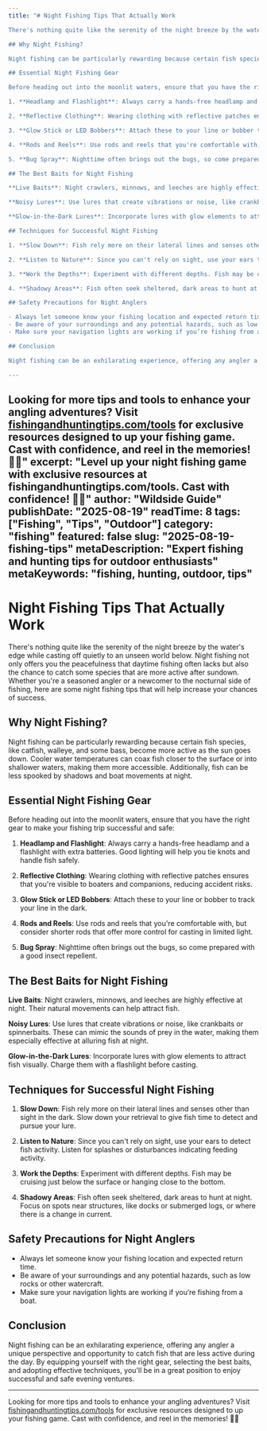 ```yaml
---
title: "# Night Fishing Tips That Actually Work

There's nothing quite like the serenity of the night breeze by the water's edge while casting off quietly to an unseen world below. Night fishing not only offers you the peacefulness that daytime fishing often lacks but also the chance to catch some species that are more active after sundown. Whether you're a seasoned angler or a newcomer to the nocturnal side of fishing, here are some night fishing tips that will help increase your chances of success.

## Why Night Fishing?

Night fishing can be particularly rewarding because certain fish species, like catfish, walleye, and some bass, become more active as the sun goes down. Cooler water temperatures can coax fish closer to the surface or into shallower waters, making them more accessible. Additionally, fish can be less spooked by shadows and boat movements at night.

## Essential Night Fishing Gear

Before heading out into the moonlit waters, ensure that you have the right gear to make your fishing trip successful and safe:

1. **Headlamp and Flashlight**: Always carry a hands-free headlamp and a flashlight with extra batteries. Good lighting will help you tie knots and handle fish safely.

2. **Reflective Clothing**: Wearing clothing with reflective patches ensures that you're visible to boaters and companions, reducing accident risks.

3. **Glow Stick or LED Bobbers**: Attach these to your line or bobber to track your line in the dark.

4. **Rods and Reels**: Use rods and reels that you're comfortable with, but consider shorter rods that offer more control for casting in limited light.

5. **Bug Spray**: Nighttime often brings out the bugs, so come prepared with a good insect repellent.

## The Best Baits for Night Fishing

**Live Baits**: Night crawlers, minnows, and leeches are highly effective at night. Their natural movements can help attract fish.

**Noisy Lures**: Use lures that create vibrations or noise, like crankbaits or spinnerbaits. These can mimic the sounds of prey in the water, making them especially effective at alluring fish at night.

**Glow-in-the-Dark Lures**: Incorporate lures with glow elements to attract fish visually. Charge them with a flashlight before casting.

## Techniques for Successful Night Fishing

1. **Slow Down**: Fish rely more on their lateral lines and senses other than sight in the dark. Slow down your retrieval to give fish time to detect and pursue your lure.

2. **Listen to Nature**: Since you can't rely on sight, use your ears to detect fish activity. Listen for splashes or disturbances indicating feeding activity.

3. **Work the Depths**: Experiment with different depths. Fish may be cruising just below the surface or hanging close to the bottom.

4. **Shadowy Areas**: Fish often seek sheltered, dark areas to hunt at night. Focus on spots near structures, like docks or submerged logs, or where there is a change in current.

## Safety Precautions for Night Anglers

- Always let someone know your fishing location and expected return time.
- Be aware of your surroundings and any potential hazards, such as low rocks or other watercraft.
- Make sure your navigation lights are working if you’re fishing from a boat.

## Conclusion

Night fishing can be an exhilarating experience, offering any angler a unique perspective and opportunity to catch fish that are less active during the day. By equipping yourself with the right gear, selecting the best baits, and adopting effective techniques, you'll be in a great position to enjoy successful and safe evening ventures.

---
```


Looking for more tips and tools to enhance your angling adventures? Visit [fishingandhuntingtips.com/tools](https://www.fishingandhuntingtips.com/tools) for exclusive resources designed to up your fishing game. Cast with confidence, and reel in the memories! 🎣🌌"
excerpt: "Level up your night fishing game with exclusive resources at fishingandhuntingtips.com/tools. Cast with confidence! 🎣🌌"
author: "Wildside Guide"
publishDate: "2025-08-19"
readTime: 8
tags: ["Fishing", "Tips", "Outdoor"]
category: "fishing"
featured: false
slug: "2025-08-19-fishing-tips"
metaDescription: "Expert fishing and hunting tips for outdoor enthusiasts"
metaKeywords: "fishing, hunting, outdoor, tips"
---
# Night Fishing Tips That Actually Work

There's nothing quite like the serenity of the night breeze by the water's edge while casting off quietly to an unseen world below. Night fishing not only offers you the peacefulness that daytime fishing often lacks but also the chance to catch some species that are more active after sundown. Whether you're a seasoned angler or a newcomer to the nocturnal side of fishing, here are some night fishing tips that will help increase your chances of success.

## Why Night Fishing?

Night fishing can be particularly rewarding because certain fish species, like catfish, walleye, and some bass, become more active as the sun goes down. Cooler water temperatures can coax fish closer to the surface or into shallower waters, making them more accessible. Additionally, fish can be less spooked by shadows and boat movements at night.

## Essential Night Fishing Gear

Before heading out into the moonlit waters, ensure that you have the right gear to make your fishing trip successful and safe:

1. **Headlamp and Flashlight**: Always carry a hands-free headlamp and a flashlight with extra batteries. Good lighting will help you tie knots and handle fish safely.

2. **Reflective Clothing**: Wearing clothing with reflective patches ensures that you're visible to boaters and companions, reducing accident risks.

3. **Glow Stick or LED Bobbers**: Attach these to your line or bobber to track your line in the dark.

4. **Rods and Reels**: Use rods and reels that you're comfortable with, but consider shorter rods that offer more control for casting in limited light.

5. **Bug Spray**: Nighttime often brings out the bugs, so come prepared with a good insect repellent.

## The Best Baits for Night Fishing

**Live Baits**: Night crawlers, minnows, and leeches are highly effective at night. Their natural movements can help attract fish.

**Noisy Lures**: Use lures that create vibrations or noise, like crankbaits or spinnerbaits. These can mimic the sounds of prey in the water, making them especially effective at alluring fish at night.

**Glow-in-the-Dark Lures**: Incorporate lures with glow elements to attract fish visually. Charge them with a flashlight before casting.

## Techniques for Successful Night Fishing

1. **Slow Down**: Fish rely more on their lateral lines and senses other than sight in the dark. Slow down your retrieval to give fish time to detect and pursue your lure.

2. **Listen to Nature**: Since you can't rely on sight, use your ears to detect fish activity. Listen for splashes or disturbances indicating feeding activity.

3. **Work the Depths**: Experiment with different depths. Fish may be cruising just below the surface or hanging close to the bottom.

4. **Shadowy Areas**: Fish often seek sheltered, dark areas to hunt at night. Focus on spots near structures, like docks or submerged logs, or where there is a change in current.

## Safety Precautions for Night Anglers

- Always let someone know your fishing location and expected return time.
- Be aware of your surroundings and any potential hazards, such as low rocks or other watercraft.
- Make sure your navigation lights are working if you’re fishing from a boat.

## Conclusion

Night fishing can be an exhilarating experience, offering any angler a unique perspective and opportunity to catch fish that are less active during the day. By equipping yourself with the right gear, selecting the best baits, and adopting effective techniques, you'll be in a great position to enjoy successful and safe evening ventures.

---

Looking for more tips and tools to enhance your angling adventures? Visit [fishingandhuntingtips.com/tools](https://www.fishingandhuntingtips.com/tools) for exclusive resources designed to up your fishing game. Cast with confidence, and reel in the memories! 🎣🌌